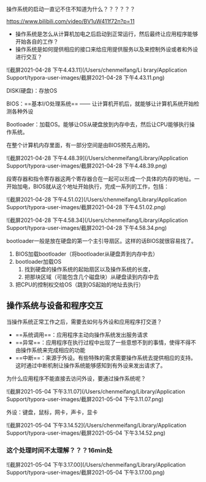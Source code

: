 操作系统的启动一直记不住不知道为什么？？？？？？

https://www.bilibili.com/video/BV1uW411f72n?p=11

* 操作系统是怎么从计算机加电之后启动到正常运行，然后最终让应用程序能够开始各自的工作？ 
* 操作系统是如何提供相应的接口来给应用提供服务以及来控制外设或者和外设进行交互？

![截屏2021-04-28 下午4.43.11](/Users/chenmeifang/Li brary/Application Support/typora-user-images/截屏2021-04-28 下午4.43.11.png)

DISK(硬盘)：存放OS

BIOS：==基本I/O处理系统== ——   让计算机开机后，就能够让计算机系统开始检测各种外设

Bootloader：加载OS。能够让OS从硬盘放到内存中去，然后让CPU能够执行操作系统。

在整个计算机内存里面，有一部分空间是由BIOS预先占用的。

![截屏2021-04-28 下午4.48.39](/Users/chenmeifang/Library/Application Support/typora-user-images/截屏2021-04-28 下午4.48.39.png)

段寄存器和指令寄存器这两个寄存器合在一起可以形成一个具体的内存的地址。一开始加电，BIOS就从这个地址开始执行，完成一系列的工作，包括：

![截屏2021-04-28 下午4.51.02](/Users/chenmeifang/Library/Application Support/typora-user-images/截屏2021-04-28 下午4.51.02.png)

![截屏2021-04-28 下午4.58.34](/Users/chenmeifang/Library/Application Support/typora-user-images/截屏2021-04-28 下午4.58.34.png)

bootloader一般是放在硬盘的第一个主引导扇区。这样的话BIOS就很容易找了。

1. BIOS加载bootloader（将bootloader从硬盘弄到内存中去）
2. bootloader加载OS
   1. 找到硬盘的操作系统的起始扇区以及操作系统的长度，
   2. 把那块区域（可能包含几个磁盘块）从硬盘读到内存中去
3. 把CPU的控制权交给OS（跳到OS起始的地址去执行）

## 操作系统与设备和程序交互

当操作系统正常工作之后，需要去如何与外设和应用程序打交道？

* ==系统调用==：应用程序主动向操作系统发出服务请求
* ==异常==：应用程序在执行过程中出现了一些意想不到的事情，使得不得不由操作系统来完成相应的功能
* ==中断==：来源于外设。有些特殊的需求需要操作系统去提供相应的支持。这时通过中断机制让操作系统能够感知到有外设来发出请求了。

为什么应用程序不能直接去访问外设，要通过操作系统呢？

![截屏2021-05-04 下午3.11.07](/Users/chenmeifang/Library/Application Support/typora-user-images/截屏2021-05-04 下午3.11.07.png)

外设：键盘，鼠标，网卡，声卡，显卡 

![截屏2021-05-04 下午3.14.52](/Users/chenmeifang/Library/Application Support/typora-user-images/截屏2021-05-04 下午3.14.52.png)

### 这个处理时间不太理解？？？16min处

![截屏2021-05-04 下午3.17.00](/Users/chenmeifang/Library/Application Support/typora-user-images/截屏2021-05-04 下午3.17.00.png)











